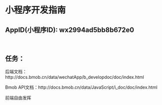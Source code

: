 <html>
<body>
<h1>小程序开发指南</h1>
<h2>AppID(小程序ID): wx2994ad5bb8b672e0</h2>
<br/>
<h2>任务：</h2>
<p>后端文档：http://docs.bmob.cn/data/wechatApp/b_developdoc/doc/index.html</p>
<p>Bmob API文档：http://docs.bmob.cn/data/JavaScript/i_doc/doc/index.html</p>
<p>前端自由发挥</p>
</body>
</html>

